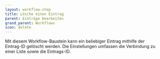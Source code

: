 ```yaml
---
layout: workflow-step
title: Lösche einen Eintrag
parent: Einträge bearbeiten
grand_parent: Workflows
icon: delete
---
```


Mit diesem Workflow-Baustein kann ein beliebiger Eintrag mithilfe der Eintrag-ID gelöscht werden.
Die Einstellungen umfassen die Verbindung zu einer Liste sowie die Eintrags-ID.
